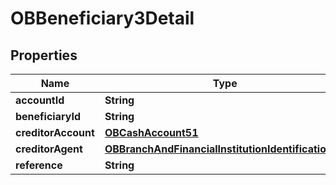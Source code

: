 
# OBBeneficiary3Detail

## Properties
Name | Type | Description | Notes
------------ | ------------- | ------------- | -------------
**accountId** | **String** |  |  [optional]
**beneficiaryId** | **String** |  |  [optional]
**creditorAccount** | [**OBCashAccount51**](OBCashAccount51.md) |  | 
**creditorAgent** | [**OBBranchAndFinancialInstitutionIdentification62**](OBBranchAndFinancialInstitutionIdentification62.md) |  |  [optional]
**reference** | **String** |  |  [optional]




